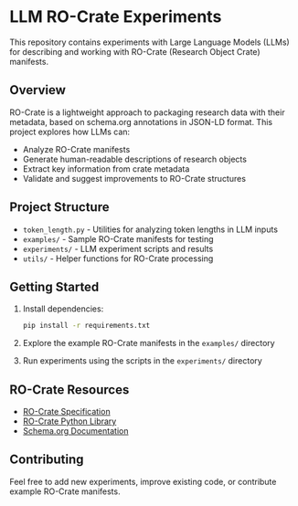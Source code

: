 # LLM RO-Crate Experiments

This repository contains experiments with Large Language Models (LLMs) for describing and working with RO-Crate (Research Object Crate) manifests.

## Overview

RO-Crate is a lightweight approach to packaging research data with their metadata, based on schema.org annotations in JSON-LD format. This project explores how LLMs can:

- Analyze RO-Crate manifests
- Generate human-readable descriptions of research objects
- Extract key information from crate metadata
- Validate and suggest improvements to RO-Crate structures

## Project Structure

- `token_length.py` - Utilities for analyzing token lengths in LLM inputs
- `examples/` - Sample RO-Crate manifests for testing
- `experiments/` - LLM experiment scripts and results
- `utils/` - Helper functions for RO-Crate processing

## Getting Started

1. Install dependencies:
   ```bash
   pip install -r requirements.txt
   ```

2. Explore the example RO-Crate manifests in the `examples/` directory

3. Run experiments using the scripts in the `experiments/` directory

## RO-Crate Resources

- [RO-Crate Specification](https://www.researchobject.org/ro-crate/)
- [RO-Crate Python Library](https://github.com/ResearchObject/ro-crate-py)
- [Schema.org Documentation](https://schema.org/)

## Contributing

Feel free to add new experiments, improve existing code, or contribute example RO-Crate manifests.
